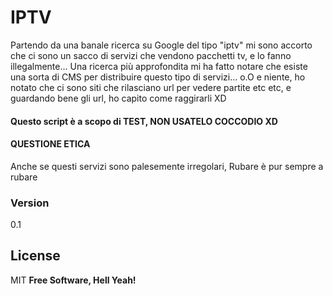 # IPTV
Partendo da una banale ricerca su Google del tipo "iptv"
mi sono accorto che ci sono un sacco di servizi che 
vendono pacchetti tv, e lo fanno illegalmente...
Una ricerca più approfondita mi ha fatto notare che
esiste una sorta di CMS per distribuire questo tipo di
servizi... o.O 
e niente, ho notato che ci sono siti che rilasciano url per 
vedere partite etc etc, e guardando bene gli url,
ho capito come raggirarli XD

#### Questo script è a scopo di TEST, NON USATELO COCCODIO XD

#### QUESTIONE ETICA
Anche se questi servizi sono palesemente irregolari,
Rubare è pur sempre a rubare


### Version
0.1


License
----
MIT
**Free Software, Hell Yeah!**
